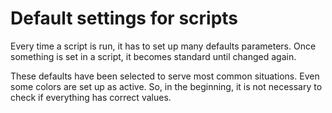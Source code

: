 # Default settings for scripts

Every time a script is run, it has to set up many defaults parameters. Once something is set in a script, it becomes standard until changed again. 

These defaults have been selected to serve most common situations. Even some colors are set up as active. So, in the beginning, it is not necessary to check if everything has correct values.



